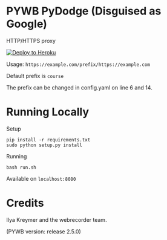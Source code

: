 # PYWB PyDodge (Disguised as Google)

HTTP/HTTPS proxy

[![Deploy to Heroku](https://www.herokucdn.com/deploy/button.svg)](https://heroku.com/deploy?template=https://github.com/BinBashBanana/PyDodge)

Usage: `https://example.com/prefix/https://example.com`

Default prefix is `course`

The prefix can be changed in config.yaml on line 6 and 14.

# Running Locally

Setup

`pip install -r requirements.txt`  
`sudo python setup.py install`

Running

`bash run.sh`

Available on `localhost:8080`

# Credits

Ilya Kreymer and the webrecorder team.

(PYWB version: release 2.5.0)
